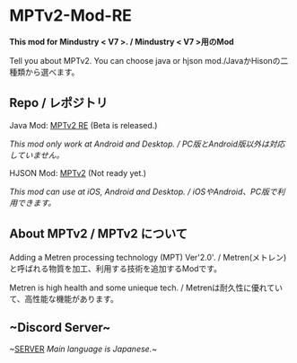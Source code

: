 # MPTv2-Mod-RE

**This mod for Mindustry < V7 >. / Mindustry < V7 >用のMod**

Tell you about MPTv2.
You can choose java or hjson mod./JavaかHisonの二種類から選べます。

## Repo / レポジトリ

Java Mod: [MPTv2 RE](https://github.com/Yunatexya/MPTv2ModRE "Java Mod") (Beta is released.)

*This mod only work at Android and Desktop. / PC版とAndroid版以外は対応していません。*

HJSON Mod: [MPTv2](https://github.com/Yunatexya/MPTv2Mod "HJSON Mod") (Not ready yet.)

*This mod can use at iOS, Android and Desktop. / iOSやAndroid、PC版で利用できます。*

## About MPTv2 / MPTv2 について

Adding a Metren processing technology (MPT) Ver'2.0'. / Metren(メトレン)と呼ばれる物質を加工、利用する技術を追加するModです。

Metren is high health and some unieque tech. / Metrenは耐久性に優れていて、高性能な機能があります。

## ~Discord Server~

~[SERVER](https://discord.gg/2xtk9uGgRc) *Main language is Japanese.*~
